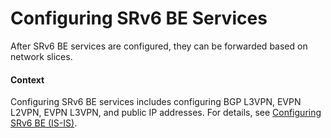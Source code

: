 Configuring SRv6 BE Services
============================

After SRv6 BE services are configured, they can be forwarded based on network slices.

#### Context

Configuring SRv6 BE services includes configuring BGP L3VPN, EVPN L2VPN, EVPN L3VPN, and public IP addresses. For details, see [Configuring SRv6 BE (IS-IS)](dc_vrp_srv6_cfg_all_0002.html).